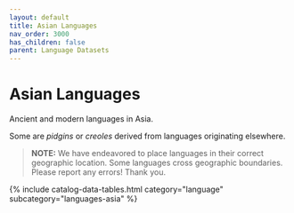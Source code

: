 ```yaml
---
layout: default
title: Asian Languages
nav_order: 3000
has_children: false
parent: Language Datasets
---
```


# Asian Languages

Ancient and modern languages in Asia.

Some are _pidgins_ or _creoles_ derived from languages originating elsewhere.

> **NOTE:** We have endeavored to place languages in their correct geographic location. Some languages cross geographic boundaries. Please report any errors! Thank you.

{% include catalog-data-tables.html 
	category="language" 
	subcategory="languages-asia" %}
